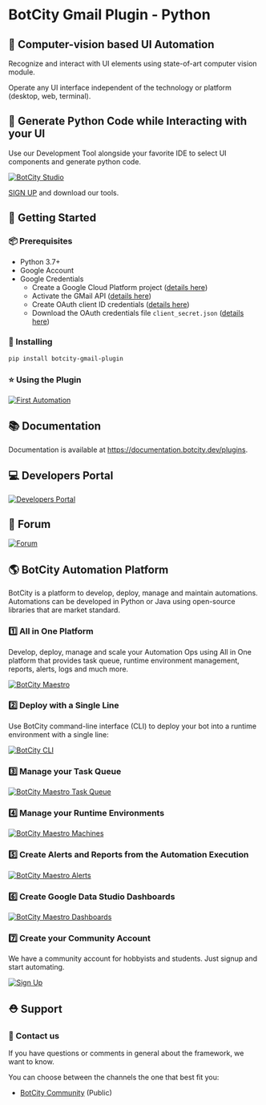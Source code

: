 # BotCity Gmail Plugin - Python

## 🤖 Computer-vision based UI Automation

Recognize and interact with UI elements using state-of-art computer vision module.

Operate any UI interface independent of the technology or platform (desktop, web, terminal).

## 🐍 Generate Python Code while Interacting with your UI

Use our Development Tool alongside your favorite IDE to select UI components and generate python code.

[![BotCity Studio](https://developers.botcity.dev/github/readme/studio/studio.gif)](https://documentation.botcity.dev/studio/)

[SIGN UP](https://developers.botcity.dev/app/signup) and download our tools.


## 🚀 Getting Started

### 📦 Prerequisites
* Python 3.7+
* Google Account
* Google Credentials
  * Create a Google Cloud Platform project ([details here](https://developers.google.com/workspace/guides/create-project#create_a_new_google_cloud_platform_gcp_project))
  * Activate the GMail API ([details here](https://developers.google.com/workspace/guides/enable-apis))
  * Create OAuth client ID credentials ([details here](https://developers.google.com/workspace/guides/create-credentials#oauth-client-id))
  * Download the OAuth credentials file `client_secret.json` ([details here](https://support.google.com/cloud/answer/6158849?hl=en))

### 💫 Installing

```bash
pip install botcity-gmail-plugin
```

### ⭐ Using the Plugin

[![First Automation](https://developers.botcity.dev/github/readme/python-plugins/gmail-plugin.png)](https://documentation.botcity.dev/plugins/)

## 📚 Documentation

Documentation is available at https://documentation.botcity.dev/plugins.

## 💻 Developers Portal

[![Developers Portal](https://developers.botcity.dev/github/readme/portal.png)](https://documentation.botcity.dev/)

## 💬 Forum

[![Forum](https://developers.botcity.dev/github/readme/forum.png)](https://community.botcity.dev/)

## 🌎 BotCity Automation Platform
BotCity is a platform to develop, deploy, manage and maintain automations. Automations can be developed in Python or Java using open-source libraries that are market standard.

### 1️⃣  All in One Platform
Develop, deploy, manage and scale your Automation Ops using All in One platform that provides task queue, runtime environment management, reports, alerts, logs and much more.

[![BotCity Maestro](https://developers.botcity.dev/github/readme/maestro/maestro.png)](https://documentation.botcity.dev/maestro/)

### 2️⃣  Deploy with a Single Line

Use BotCity command-line interface (CLI) to deploy your bot into a runtime environment with a single line:

[![BotCity CLI](https://developers.botcity.dev/github/readme/cli/botcli.gif)](https://documentation.botcity.dev/cli/)

### 3️⃣  Manage your Task Queue

[![BotCity Maestro Task Queue](https://developers.botcity.dev/github/readme/maestro/tasks.png)](https://documentation.botcity.dev/maestro/features/new-task/)

### 4️⃣  Manage your Runtime Environments

[![BotCity Maestro Machines](https://developers.botcity.dev/github/readme/maestro/machines.png)](https://documentation.botcity.dev/maestro/features/runners/)

### 5️⃣  Create Alerts and Reports from the Automation Execution

[![BotCity Maestro Alerts](https://developers.botcity.dev/github/readme/maestro/alerts.png)](https://documentation.botcity.dev/maestro/features/alerts/)

### 6️⃣  Create Google Data Studio Dashboards

[![BotCity Maestro Dashboards](https://developers.botcity.dev/github/readme/maestro/dashboard.png)](https://documentation.botcity.dev/maestro/features/dashboards/)

### 7️⃣  Create your Community Account

We have a community account for hobbyists and students. Just signup and start automating.

[![Sign Up](https://developers.botcity.dev/github/readme/signup.png)](https://developers.botcity.dev/app/signup)


## ⛑ Support

### 📢 Contact us

If you have questions or comments in general about the framework, we want to know.

You can choose between the channels the one that best fit you:

- [BotCity Community](<https://community.botcity.dev>) (Public)

